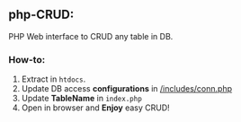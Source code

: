 ## php-CRUD:

PHP Web interface to CRUD any table in DB.

### How-to:
  1. Extract in ```htdocs```.
  2. Update DB access **configurations** in [/includes/conn.php](//github.com/MAbdullahAhmad/php-CRUD/blob/master/includes/conn.php)
  3. Update **TableName** in ```index.php```
  4. Open in browser and **Enjoy** easy CRUD!
